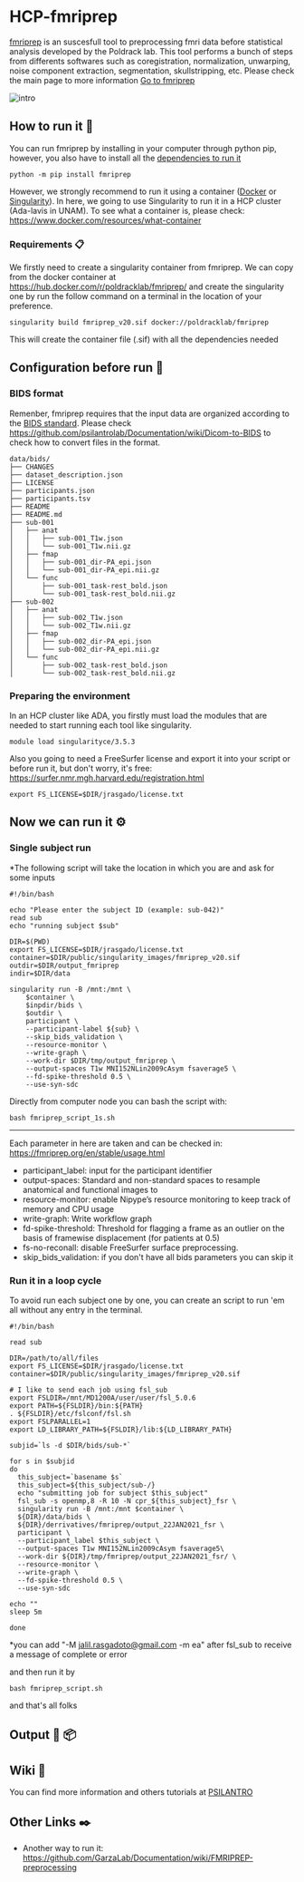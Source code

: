 # HCP-fmriprep

[fmriprep](https://www.nature.com/articles/s41592-018-0235-4) is an suscesfull tool to preprocessing fmri data before statistical analysis developed by the Poldrack lab. This tool performs a bunch of steps from differents softwares such as coregistration, normalization, unwarping, noise component extraction, segmentation, skullstripping, etc. Please check the main page to more information [Go to fmriprep](https://fmriprep.org/en/stable/)

![intro](fmriprep-workflow-all.png)

## How to run it 🚀

You can run fmriprep by installing in your computer through python pip, however, you also have to install all the [dependencies to run it](https://fmriprep.org/en/stable/installation.html#external-dependencies)

```
python -m pip install fmriprep
```

However, we strongly recommend to run it using a container ([Docker](https://www.docker.com/) or [Singularity](https://sylabs.io/docs/)). In here, we going to use Singularity to run it in a HCP cluster (Ada-lavis in UNAM). To see what a container is, please check: https://www.docker.com/resources/what-container


### Requirements 📋

We firstly need to create a singularity container from fmriprep. We can copy from the docker container at https://hub.docker.com/r/poldracklab/fmriprep/ and create the singularity one by run the follow command on a terminal in the location of your preference.

```
singularity build fmriprep_v20.sif docker://poldracklab/fmriprep
```

This will create the container file (.sif) with all the dependencies needed

## Configuration before run 🔧

### BIDS format

Remenber, fmriprep requires that the input data are organized according to the [BIDS standard](https://bids.neuroimaging.io/). Please check https://github.com/psilantrolab/Documentation/wiki/Dicom-to-BIDS to check how to convert files in the format.
```
data/bids/
├── CHANGES
├── dataset_description.json
├── LICENSE
├── participants.json
├── participants.tsv
├── README
├── README.md
├── sub-001
│   ├── anat
│   │   ├── sub-001_T1w.json
│   │   └── sub-001_T1w.nii.gz
│   ├── fmap
│   │   ├── sub-001_dir-PA_epi.json
│   │   └── sub-001_dir-PA_epi.nii.gz
│   └── func
│       ├── sub-001_task-rest_bold.json
│       └── sub-001_task-rest_bold.nii.gz
├── sub-002
│   ├── anat
│   │   ├── sub-002_T1w.json
│   │   └── sub-002_T1w.nii.gz
│   ├── fmap
│   │   ├── sub-002_dir-PA_epi.json
│   │   └── sub-002_dir-PA_epi.nii.gz
│   └── func
│       ├── sub-002_task-rest_bold.json
│       └── sub-002_task-rest_bold.nii.gz
```

### Preparing the environment 

In an HCP cluster like ADA, you firstly must load the modules that are needed to start running each tool like singularity.

```
module load singularityce/3.5.3
```

Also you going to need a FreeSurfer license and export it into your script or before run it, but don't worry, it's free: https://surfer.nmr.mgh.harvard.edu/registration.html

```
export FS_LICENSE=$DIR/jrasgado/license.txt
```

## Now we can run it ⚙️

### Single subject run

*The following script will take the location in which you are and ask for some inputs

```
#!/bin/bash

echo "Please enter the subject ID (example: sub-042)"
read sub
echo "running subject $sub"

DIR=$(PWD)
export FS_LICENSE=$DIR/jrasgado/license.txt
container=$DIR/public/singularity_images/fmriprep_v20.sif
outdir=$DIR/output_fmriprep
indir=$DIR/data

singularity run -B /mnt:/mnt \
    $container \
    $inpdir/bids \
    $outdir \
    participant \
    --participant-label ${sub} \
    --skip_bids_validation \
    --resource-monitor \
    --write-graph \
    --work-dir $DIR/tmp/output_fmriprep \
    --output-spaces T1w MNI152NLin2009cAsym fsaverage5 \
    --fd-spike-threshold 0.5 \
    --use-syn-sdc
```

Directly from computer node you can bash the script with:

```
bash fmriprep_script_1s.sh
```

-------

Each parameter in here are taken and can be checked in: https://fmriprep.org/en/stable/usage.html

- participant_label: input for the participant identifier
- output-spaces: Standard and non-standard spaces to resample anatomical and functional images to
- resource-monitor: enable Nipype’s resource monitoring to keep track of memory and CPU usage
- write-graph: Write workflow graph
- fd-spike-threshold: Threshold for flagging a frame as an outlier on the basis of framewise displacement (for patients at 0.5)
- fs-no-reconall: disable FreeSurfer surface preprocessing.
- skip_bids_validation: if you don't have all bids parameters you can skip it

### Run it in a loop cycle

To avoid run each subject one by one, you can create an script to run 'em all without any entry in the terminal.

```
#!/bin/bash

read sub

DIR=/path/to/all/files
export FS_LICENSE=$DIR/jrasgado/license.txt
container=$DIR/public/singularity_images/fmriprep_v20.sif

# I like to send each job using fsl_sub
export FSLDIR=/mnt/MD1200A/user/user/fsl_5.0.6
export PATH=${FSLDIR}/bin:${PATH}
. ${FSLDIR}/etc/fslconf/fsl.sh
export FSLPARALLEL=1
export LD_LIBRARY_PATH=${FSLDIR}/lib:${LD_LIBRARY_PATH}

subjid=`ls -d $DIR/bids/sub-*`

for s in $subjid
do
  this_subject=`basename $s`
  this_subject=${this_subject/sub-/}
  echo "submitting job for subject $this_subject"
  fsl_sub -s openmp,8 -R 10 -N cpr_${this_subject}_fsr \
  singularity run -B /mnt:/mnt $container \
  ${DIR}/data/bids \
  ${DIR}/derrivatives/fmriprep/output_22JAN2021_fsr \
  participant \
  --participant_label $this_subject \
  --output-spaces T1w MNI152NLin2009cAsym fsaverage5\
  --work-dir ${DIR}/tmp/fmriprep/output_22JAN2021_fsr/ \
  --resource-monitor \
  --write-graph \
  --fd-spike-threshold 0.5 \
  --use-syn-sdc

echo ""
sleep 5m

done
```

*you can add "-M jalil.rasgadoto@gmail.com -m ea" after fsl_sub to receive a message of complete or error

and then run it by

```
bash fmriprep_script.sh
```

and that's all folks

## Output 🔩 📦


## Wiki 📖

You can find more information and others tutorials at [PSILANTRO](https://github.com/psilantrolab/Documentation/wiki/)

## Other Links  ✒️

- Another way to run it: https://github.com/GarzaLab/Documentation/wiki/FMRIPREP-preprocessing

